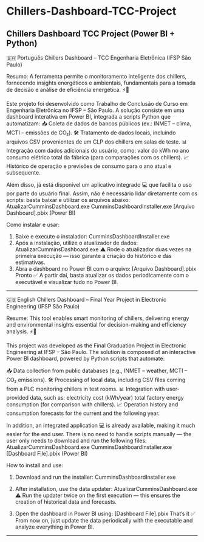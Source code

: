 # Chillers-Dashboard-TCC-Project
Chillers Dashboard TCC Project (Power BI + Python)
------------------------------------------------------------------------------------------------------------------------------------------------------------------------------------------------------------------
🇧🇷 Português
Chillers Dashboard – TCC Engenharia Eletrônica (IFSP São Paulo)

Resumo: A ferramenta permite o monitoramento inteligente dos chillers, fornecendo insights energéticos e ambientais, fundamentais para a tomada de decisão e análise de eficiência energética. ⚡🌱

Este projeto foi desenvolvido como Trabalho de Conclusão de Curso em Engenharia Eletrônica no IFSP – São Paulo.
A solução consiste em uma dashboard interativa em Power BI, integrada a scripts Python que automatizam:
📥 Coleta de dados de bancos públicos (ex.: INMET – clima, MCTI – emissões de CO₂).
🛠 Tratamento de dados locais, incluindo arquivos CSV provenientes de um CLP dos chillers em salas de teste.
📊 Integração com dados adicionais do usuário, como:
        valor do kWh no ano
        consumo elétrico total da fábrica (para comparações com os chillers).
📈 Histórico de operação e previsões de consumo para o ano atual e subsequente.

Além disso, já está disponível um aplicativo integrado 💻 que facilita o uso por parte do usuário final. Assim, não é necessário lidar diretamente com os scripts: basta baixar e utilizar os arquivos abaixo:
AtualizarCumminsDashboard.exe
CumminsDashboardInstaller.exe
[Arquivo Dashboard].pbix (Power BI)

Como instalar e usar:
1. Baixe e execute o instalador:
        CumminsDashboardInstaller.exe
2. Após a instalação, utilize o atualizador de dados:
        AtualizarCumminsDashboard.exe
        ⚠️ Rode o atualizador duas vezes na primeira execução — isso garante a criação do histórico e das estimativas.
3. Abra a dashboard no Power BI com o arquivo:
        [Arquivo Dashboard].pbix
Pronto ✅ A partir daí, basta atualizar os dados periodicamente com o executável e visualizar tudo no Power BI.

------------------------------------------------------------------------------------------------------------------------------------------------------------------------------------------------------------------
🇬🇧 English
Chillers Dashboard – Final Year Project in Electronic Engineering (IFSP São Paulo)

Resume: This tool enables smart monitoring of chillers, delivering energy and environmental insights essential for decision-making and efficiency analysis. ⚡🌱

This project was developed as the Final Graduation Project in Electronic Engineering at IFSP – São Paulo.
The solution is composed of an interactive Power BI dashboard, powered by Python scripts that automate:

📥 Data collection from public databases (e.g., INMET – weather, MCTI – CO₂ emissions).
🛠 Processing of local data, including CSV files coming from a PLC monitoring chillers in test rooms.
📊 Integration with user-provided data, such as:
        electricity cost (kWh/year)
        total factory energy consumption (for comparison with chillers).
📈 Operation history and consumption forecasts for the current and the following year.

In addition, an integrated application 💻 is already available, making it much easier for the end user. There is no need to handle scripts manually — the user only needs to download and run the following files:
AtualizarCumminsDashboard.exe
CumminsDashboardInstaller.exe
[Dashboard File].pbix (Power BI)

How to install and use:
1. Download and run the installer:
        CumminsDashboardInstaller.exe

2. After installation, use the data updater:
        AtualizarCumminsDashboard.exe
        ⚠️ Run the updater twice on the first execution — this ensures the creation of historical data and forecasts.

3. Open the dashboard in Power BI using:
        [Dashboard File].pbix
That’s it ✅ From now on, just update the data periodically with the executable and analyze everything in Power BI.

------------------------------------------------------------------------------------------------------------------------------------------------------------------------------------------------------------------
